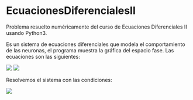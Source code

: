 # EcuacionesDiferencialesII

Problema resuelto numéricamente del curso de Ecuaciones Diferenciales II usando Python3.

Es un sistema de ecuaciones diferenciales que modela el comportamiento de las neuronas, 
el programa muestra la gráfica del espacio fase. Las ecuaciones son las siguientes:

<img src="https://render.githubusercontent.com/render/math?math=v' = w+v - \frac{v^{3}}{3} + I_{ext}">
<img src="https://render.githubusercontent.com/render/math?math=w' = -v+a - bw">

Resolvemos el sistema con las condiciones:

<img src="https://render.githubusercontent.com/render/math?math=I_{ext} = 0.5, a = 0.7, b = 0.8">
